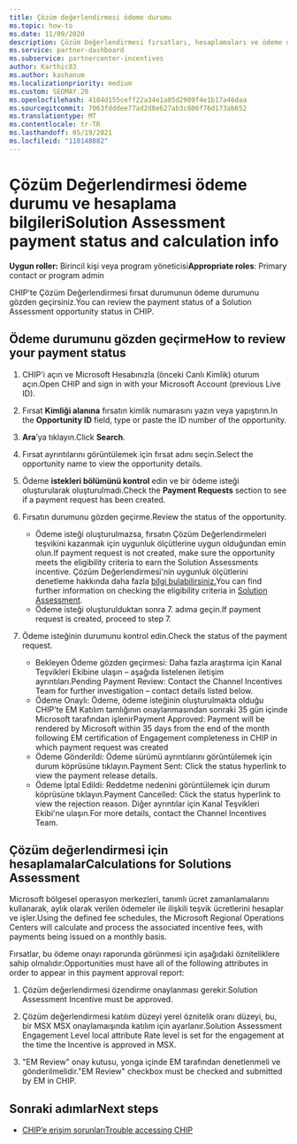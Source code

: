 ```yaml
---
title: Çözüm değerlendirmesi ödeme durumu
ms.topic: how-to
ms.date: 11/09/2020
description: Çözüm Değerlendirmesi fırsatları, hesaplamaları ve ödeme durumları hakkında bilgi bulmak için Channel Incentives Platform'unu (CHIP) kullanın.
ms.service: partner-dashboard
ms.subservice: partnercenter-incentives
author: Karthic83
ms.author: kashanum
ms.localizationpriority: medium
ms.custom: SEOMAY.20
ms.openlocfilehash: 4184d155ceff22a34e1a85d2909f4e1b17a46daa
ms.sourcegitcommit: 7063fdddee77ad2d8e627ab3c806f76d173ab652
ms.translationtype: MT
ms.contentlocale: tr-TR
ms.lasthandoff: 05/19/2021
ms.locfileid: "110148882"
---
```

# <a name="solution-assessment-payment-status-and-calculation-info"></a><span data-ttu-id="72db4-103">Çözüm Değerlendirmesi ödeme durumu ve hesaplama bilgileri</span><span class="sxs-lookup"><span data-stu-id="72db4-103">Solution Assessment payment status and calculation info</span></span>

<span data-ttu-id="72db4-104">**Uygun roller:** Birincil kişi veya program yöneticisi</span><span class="sxs-lookup"><span data-stu-id="72db4-104">**Appropriate roles**: Primary contact or program admin</span></span>

<span data-ttu-id="72db4-105">CHIP'te Çözüm Değerlendirmesi fırsat durumunun ödeme durumunu gözden geçirsiniz.</span><span class="sxs-lookup"><span data-stu-id="72db4-105">You can review the payment status of a Solution Assessment opportunity status in CHIP.</span></span>

## <a name="how-to-review-your-payment-status"></a><span data-ttu-id="72db4-106">Ödeme durumunu gözden geçirme</span><span class="sxs-lookup"><span data-stu-id="72db4-106">How to review your payment status</span></span>

1. <span data-ttu-id="72db4-107">CHIP'i açın ve Microsoft Hesabınızla (önceki Canlı Kimlik) oturum açın.</span><span class="sxs-lookup"><span data-stu-id="72db4-107">Open CHIP and sign in with your Microsoft Account (previous Live ID).</span></span>
2. <span data-ttu-id="72db4-108">Fırsat **Kimliği alanına** fırsatın kimlik numarasını yazın veya yapıştırın.</span><span class="sxs-lookup"><span data-stu-id="72db4-108">In the **Opportunity ID** field, type or paste the ID number of the opportunity.</span></span>
3. <span data-ttu-id="72db4-109">**Ara**’ya tıklayın.</span><span class="sxs-lookup"><span data-stu-id="72db4-109">Click **Search**.</span></span>
4. <span data-ttu-id="72db4-110">Fırsat ayrıntılarını görüntülemek için fırsat adını seçin.</span><span class="sxs-lookup"><span data-stu-id="72db4-110">Select the opportunity name to view the opportunity details.</span></span>
5. <span data-ttu-id="72db4-111">Ödeme **istekleri bölümünü kontrol** edin ve bir ödeme isteği oluşturularak oluşturulmadı.</span><span class="sxs-lookup"><span data-stu-id="72db4-111">Check the **Payment Requests** section to see if a payment request has been created.</span></span>
6. <span data-ttu-id="72db4-112">Fırsatın durumunu gözden geçirme.</span><span class="sxs-lookup"><span data-stu-id="72db4-112">Review the status of the opportunity.</span></span>

    - <span data-ttu-id="72db4-113">Ödeme isteği oluşturulmazsa, fırsatın Çözüm Değerlendirmeleri teşvikini kazanmak için uygunluk ölçütlerine uygun olduğundan emin olun.</span><span class="sxs-lookup"><span data-stu-id="72db4-113">If payment request is not created, make sure the opportunity meets the eligibility criteria to earn the Solution Assessments incentive.</span></span> <span data-ttu-id="72db4-114">Çözüm Değerlendirmesi'nin uygunluk ölçütlerini denetleme hakkında daha fazla [bilgi bulabilirsiniz.](chip-solution-assessment.md)</span><span class="sxs-lookup"><span data-stu-id="72db4-114">You can find further information on checking the eligibility criteria in [Solution Assessment](chip-solution-assessment.md).</span></span>
    - <span data-ttu-id="72db4-115">Ödeme isteği oluşturulduktan sonra 7. adıma geçin.</span><span class="sxs-lookup"><span data-stu-id="72db4-115">If payment request is created, proceed to step 7.</span></span>
7. <span data-ttu-id="72db4-116">Ödeme isteğinin durumunu kontrol edin.</span><span class="sxs-lookup"><span data-stu-id="72db4-116">Check the status of the payment request.</span></span>

    - <span data-ttu-id="72db4-117">Bekleyen Ödeme gözden geçirmesi: Daha fazla araştırma için Kanal Teşvikleri Ekibine ulaşın – aşağıda listelenen iletişim ayrıntıları.</span><span class="sxs-lookup"><span data-stu-id="72db4-117">Pending Payment Review: Contact the Channel Incentives Team for further investigation – contact details listed below.</span></span>
    - <span data-ttu-id="72db4-118">Ödeme Onaylı: Ödeme, ödeme isteğinin oluşturulmakta olduğu CHIP'te EM Katılım tamlığının onaylanmasından sonraki 35 gün içinde Microsoft tarafından işlenir</span><span class="sxs-lookup"><span data-stu-id="72db4-118">Payment Approved: Payment will be rendered by Microsoft within 35 days from the end of the month following EM certification of Engagement completeness in CHIP in which payment request was created</span></span>
    -  <span data-ttu-id="72db4-119">Ödeme Gönderildi: Ödeme sürümü ayrıntılarını görüntülemek için durum köprüsüne tıklayın.</span><span class="sxs-lookup"><span data-stu-id="72db4-119">Payment Sent: Click the status hyperlink to view the payment release details.</span></span>
    - <span data-ttu-id="72db4-120">Ödeme İptal Edildi: Reddetme nedenini görüntülemek için durum köprüsüne tıklayın.</span><span class="sxs-lookup"><span data-stu-id="72db4-120">Payment Cancelled: Click the status hyperlink to view the rejection reason.</span></span> <span data-ttu-id="72db4-121">Diğer ayrıntılar için Kanal Teşvikleri Ekibi'ne ulaşın.</span><span class="sxs-lookup"><span data-stu-id="72db4-121">For more details, contact the Channel Incentives Team.</span></span>

## <a name="calculations-for-solutions-assessment"></a><span data-ttu-id="72db4-122">Çözüm değerlendirmesi için hesaplamalar</span><span class="sxs-lookup"><span data-stu-id="72db4-122">Calculations for Solutions Assessment</span></span>

<span data-ttu-id="72db4-123">Microsoft bölgesel operasyon merkezleri, tanımlı ücret zamanlamalarını kullanarak, aylık olarak verilen ödemeler ile ilişkili teşvik ücretlerini hesaplar ve işler.</span><span class="sxs-lookup"><span data-stu-id="72db4-123">Using the defined fee schedules, the Microsoft Regional Operations Centers will calculate and process the associated incentive fees, with payments being issued on a monthly basis.</span></span>

<span data-ttu-id="72db4-124">Fırsatlar, bu ödeme onayı raporunda görünmesi için aşağıdaki özniteliklere sahip olmalıdır:</span><span class="sxs-lookup"><span data-stu-id="72db4-124">Opportunities must have all of the following attributes in order to appear in this payment approval report:</span></span>

1. <span data-ttu-id="72db4-125">Çözüm değerlendirmesi özendirme onaylanması gerekir.</span><span class="sxs-lookup"><span data-stu-id="72db4-125">Solution Assessment Incentive must be approved.</span></span>

1. <span data-ttu-id="72db4-126">Çözüm değerlendirmesi katılım düzeyi yerel öznitelik oranı düzeyi, bu, bir MSX MSX onaylamaışında katılım için ayarlanır.</span><span class="sxs-lookup"><span data-stu-id="72db4-126">Solution Assessment Engagement Level local attribute Rate level is set for the engagement at the time the Incentive is approved in MSX.</span></span>
 
1. <span data-ttu-id="72db4-127">"EM Review" onay kutusu, yonga içinde EM tarafından denetlenmeli ve gönderilmelidir.</span><span class="sxs-lookup"><span data-stu-id="72db4-127">"EM Review" checkbox must be checked and submitted by EM in CHIP.</span></span>

## <a name="next-steps"></a><span data-ttu-id="72db4-128">Sonraki adımlar</span><span class="sxs-lookup"><span data-stu-id="72db4-128">Next steps</span></span>

- [<span data-ttu-id="72db4-129">CHIP’e erişim sorunları</span><span class="sxs-lookup"><span data-stu-id="72db4-129">Trouble accessing CHIP</span></span>](chip-access-trouble.md) 
